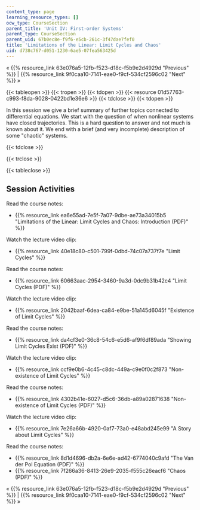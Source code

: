 ```yaml
---
content_type: page
learning_resource_types: []
ocw_type: CourseSection
parent_title: 'Unit IV: First-order Systems'
parent_type: CourseSection
parent_uid: 67b0ec8e-f9f6-e5cb-261c-3f47dae7fef0
title: 'Limitations of the Linear: Limit Cycles and Chaos'
uid: d738c767-d051-1230-6ae5-07fea563425d
---
```


« {{% resource_link 63e076a5-12fb-f523-d18c-f5b9e2d4929d "Previous" %}} | {{% resource_link 9f0caa10-7141-eae0-f9cf-534cf2596c02 "Next" %}} »

{{< tableopen >}}
{{< tropen >}}
{{< tdopen >}}
{{< resource 01d57763-c993-f8da-9028-0422bd1e36e6 >}}
{{< tdclose >}}
{{< tdopen >}}


In this session we give a brief summary of further topics connected to differential equations. We start with the question of when nonlinear systems have closed trajectories. This is a hard question to answer and not much is known about it. We end with a brief (and very incomplete) description of some "chaotic" systems.


{{< tdclose >}}

{{< trclose >}}

{{< tableclose >}}

Session Activities
------------------

Read the course notes:

*   {{% resource_link ea6e55ad-7e5f-7a07-9dbe-ae73a34015b5 "Limitations of the Linear: Limit Cycles and Chaos: Introduction (PDF)" %}}

Watch the lecture video clip:

*   {{% resource_link 40e18c80-c501-799f-0dbd-74c07a737f7e "Limit Cycles" %}}

Read the course notes:

*   {{% resource_link 60663aac-2954-3460-9a3d-0dc9b31b42c4 "Limit Cycles (PDF)" %}}

Watch the lecture video clip:

*   {{% resource_link 2042baaf-6dea-ca84-e9be-51a145d6045f "Existence of Limit Cycles" %}}

Read the course notes:

*   {{% resource_link da4cf3e0-36c8-54c6-e5d6-af9f6df89ada "Showing Limit Cycles Exist (PDF)" %}}

Watch the lecture video clip:

*   {{% resource_link ccf9e0b6-4c45-c8dc-449a-c9e0f0c2f873 "Non-existence of Limit Cycles" %}}

Read the course notes:

*   {{% resource_link 4302b41e-6027-d5c6-36db-a89a02871638 "Non-existence of Limit Cycles (PDF)" %}}

Watch the lecture video clip:

*   {{% resource_link 7e26a66b-4920-0af7-73a0-e48abd245e99 "A Story about Limit Cycles" %}}

Read the course notes:

*   {{% resource_link 8d1d4696-db2a-6e6e-ad42-6774040c9afd "The Van der Pol Equation (PDF)" %}}
*   {{% resource_link 7f266a36-8413-26e9-2035-f555c26eacf6 "Chaos (PDF)" %}}

« {{% resource_link 63e076a5-12fb-f523-d18c-f5b9e2d4929d "Previous" %}} | {{% resource_link 9f0caa10-7141-eae0-f9cf-534cf2596c02 "Next" %}} »